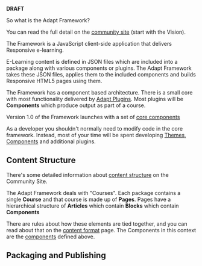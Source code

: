 **DRAFT**

So what is the Adapt Framework?

You can read the full detail on the [community site](http://community.adaptlearning.org) (start with the Vision).

The Framework is a JavaScript client-side application that delivers Responsive e-learning.

E-Learning content is defined in JSON files which are included into a package along with various components or plugins.  The Adapt Framework takes these JSON files, applies them to the included components and builds Responsive HTML5 pages using them.

The Framework has a component based architecture. There is a small core with most functionality delivered by [Adapt Plugins](plugins).  Most plugins will be **Components** which produce output as part of a course.

Version 1.0 of the Framework launches with a set of [core components](Core-Components-in-the-Adapt-Learning-Framework)

As a developer you shouldn't normally need to modify code in the core framework. Instead, most of your time will be spent developing [Themes](theming), [Components](components) and additional plugins.

## Content Structure

There's some detailed information about [content structure](https://community.adaptlearning.org/mod/page/view.php?id=20) on the Community Site.

The Adapt Framework deals with "Courses".  Each package contains a single **Course** and that course is made up of **Pages**.  Pages have a hierarchical structure of **Articles** which contain **Blocks** which contain **Components**

There are rules about how these elements are tied together, and you can read about that on the [content format](wiki/content-format) page. The Components in this context are the [components](wiki/components) defined above.

## Packaging and Publishing

 